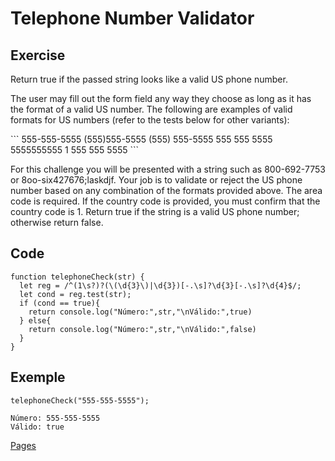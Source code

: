 # Telephone Number Validator

<h2>Exercise</h2>
<p>Return true if the passed string looks like a valid US phone number.</p>

<p>The user may fill out the form field any way they choose as long as it has the format of a valid US number. The following are examples of valid formats for US numbers (refer to the tests below for other variants):</p>
```
555-555-5555
(555)555-5555
(555) 555-5555
555 555 5555
5555555555
1 555 555 5555
```
<p>For this challenge you will be presented with a string such as 800-692-7753 or 8oo-six427676;laskdjf. Your job is to validate or reject the US phone number based on any combination of the formats provided above. The area code is required. If the country code is provided, you must confirm that the country code is 1. Return true if the string is a valid US phone number; otherwise return false.</p>


<h2>Code</h2>

```
function telephoneCheck(str) {
  let reg = /^(1\s?)?(\(\d{3}\)|\d{3})[-.\s]?\d{3}[-.\s]?\d{4}$/;
  let cond = reg.test(str);
  if (cond == true){
    return console.log("Número:",str,"\nVálido:",true)
  } else{
    return console.log("Número:",str,"\nVálido:",false)
  }
}
```

<h2>Exemple</h2>

```
telephoneCheck("555-555-5555");

Número: 555-555-5555 
Válido: true
```
<a href="" target=_blank>Pages</a>
